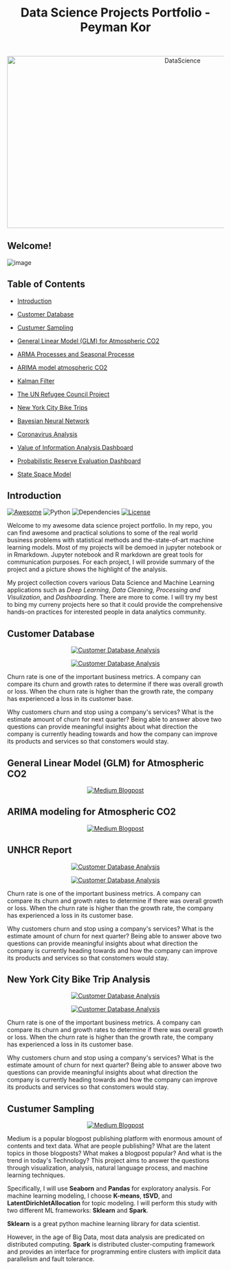 <h1 align="center"> Data Science Projects Portfolio - Peyman Kor </h1> <br>
<p align="center">
  <a href="https://github.com/Peymankor/Data-Science_Portfolio">
    <img alt="DataScience" title="DataScience" src="https://images.squarespace-cdn.com/content/v1/54ad9bf4e4b0618d6af9be81/1480280105298-I38TK9AYARZ4I2APOH49/ke17ZwdGBToddI8pDm48kNij0lEt8mkm0VuEfDKf7TNZw-zPPgdn4jUwVcJE1ZvWEtT5uBSRWt4vQZAgTJucoTqqXjS3CfNDSuuf31e0tVEK6nv0N7bd92DrnsqQifa7MgxkYh9Pu-eQN_dRuLo0shur-lC0WofN0YB1wFg-ZW0/word+cloud.png?format=500w" width="800" height="400">
  </a>
</p>


## Welcome!

![image](https://github.com/Peymankor/Data-Science_Portfolio/blob/master/cover.jpg)

## Table of Contents
- [Introduction](#introduction)

- [Customer Database](https://github.com/Peymankor/Data-Science_Portfolio/blob/master/Computational%20Tools%20for%20Data%20Analysis/Project%20%23%201/Project%201%20-%20Customer%20Database.ipynb)
- [Custumer Sampling](https://github.com/Peymankor/Data-Science_Portfolio/blob/master/Computational%20Tools%20for%20Data%20Analysis/Project%20%23%202/Mandatory%20Assignment%202%20-%20Sampling%20Customers%20(2).ipynb)
- [General Linear Model (GLM) for Atmospheric CO2](https://github.com/Peymankor/Data-Science_Portfolio/tree/master/Time%20Series%20Analysis/Project%20%23%201)
- [ARMA Processes and Seasonal Processe](https://github.com/Peymankor/Data-Science_Portfolio/tree/master/Time%20Series%20Analysis/Project%20%23%202)
- [ARIMA model atmospheric CO2](https://github.com/Peymankor/Data-Science_Portfolio/tree/master/Time%20Series%20Analysis/Project%20%23%203)
- [Kalman Filter](https://github.com/Peymankor/Data-Science_Portfolio/tree/master/Time%20Series%20Analysis/Project%20%23%204)
- [The UN Refugee Council Project](https://github.com/Peymankor/Data-Science_Portfolio/tree/master/UNHCR%20Report)
- [New York City Bike Trips](https://github.com/Peymankor/Data-Science_Portfolio/tree/master/New%20York%20City%20Bike%20Trips)
- [Bayesian Neural Network](https://github.com/Peymankor/Data-Science_Portfolio/tree/master/New%20York%20City%20Bike%20Trips)
- [Coronavirus Analysis](https://github.com/Peymankor/Data-Science_Portfolio/tree/master/New%20York%20City%20Bike%20Trips)
- [Value of Information Analysis Dashboard](https://github.com/Peymankor/Data-Science_Portfolio/tree/master/New%20York%20City%20Bike%20Trips)
- [Probabilistic Reserve Evaluation Dashboard](https://github.com/Peymankor/Data-Science_Portfolio/tree/master/New%20York%20City%20Bike%20Trips)
- [State Space Model](https://github.com/Peymankor/Data-Science_Portfolio/tree/master/New%20York%20City%20Bike%20Trips)

## Introduction
[![Awesome](https://cdn.rawgit.com/sindresorhus/awesome/d7305f38d29fed78fa85652e3a63e154dd8e8829/media/badge.svg)](https://github.com/KevinLiao159/MyDataSciencePortfolio)
![Python](https://img.shields.io/badge/python-v3.6+-blue.svg)
![Dependencies](https://img.shields.io/badge/dependencies-up%20to%20date-brightgreen.svg)
[![License](https://img.shields.io/badge/license-MIT-blue.svg)](https://opensource.org/licenses/MIT)

Welcome to my awesome data science project portfolio. In my repo, you can find awesome and practical solutions to some of the real world business problems with statistical methods and the-state-of-art machine learning models. Most of my projects will be demoed in jupyter notebook or in Rmarkdown. Jupyter notebook and R markdown are great tools for communication purposes. For each project, I will provide summary of the project and a picture shows the highlight of the analysis.

My project collection covers various Data Science and Machine Learning applications such as *Deep Learning*, *Data Cleaning, Processing and Visulization*, and *Dashboarding*. There are more to come. I will try my best to bing my curreny projects here so that it could provide the comprehensive hands-on practices for interested people in data analytics community.

## Customer Database

<p align="center">
  <a href="https://github.com/Peymankor/Data-Science_Portfolio/tree/master/costumer%20database">
    <img alt="Customer Database Analysis" title="Customer Database Analysis" src="https://github.com/Peymankor/Data-Science_Portfolio/blob/master/costumer%20database/project1_2.png?raw=true">
  </a>
</p>

<p align="center">
  <a href="https://github.com/Peymankor/Data-Science_Portfolio/tree/master/costumer%20database">
    <img alt="Customer Database Analysis" title="Customer Database Analysis" src="https://github.com/Peymankor/Data-Science_Portfolio/blob/master/costumer%20database/project1_1.png">
  </a>
</p>
Churn rate is one of the important business metrics. A company can compare its churn and growth rates to determine if there was overall growth or loss. When the churn rate is higher than the growth rate, the company has experienced a loss in its customer base.

Why customers churn and stop using a company's services? What is the estimate amount of churn for next quarter? Being able to answer above two questions can provide meaningful insights about what direction the company is currently heading towards and how the company can improve its products and services so that constomers would stay. 

## General Linear Model (GLM) for Atmospheric CO2
<p align="center">
  <a href="https://github.com/Peymankor/Data-Science_Portfolio/tree/master/Least%20Square%20Trend%20Modeling">
    <img alt="Medium Blogpost" title="Medium Blogpost" src="https://github.com/Peymankor/Data-Science_Portfolio/blob/master/Least%20Square%20Trend%20Modeling/plot.png">
  </a>
</p>

## ARIMA modeling for Atmospheric CO2
<p align="center">
  <a href="https://github.com/KevinLiao159/MyDataSciencePortfolio/tree/master/medium_blogpost">
    <img alt="Medium Blogpost" title="Medium Blogpost" src="https://github.com/Peymankor/Data-Science_Portfolio/blob/master/Seasonal%20ARIMA%20Modeling/medium_post_files/figure-markdown_strict/unnamed-chunk-10-1.png">
  </a>
</p>

## UNHCR Report

<p align="center">
  <a href="https://github.com/Peymankor/Data-Science_Portfolio/tree/master/costumer%20database">
    <img alt="Customer Database Analysis" title="Customer Database Analysis" src="https://github.com/Peymankor/Data-Science_Portfolio/blob/master/UNHCR%20Report/Report_files/figure-markdown_strict/unnamed-chunk-17-1.png">
  </a>
</p>

<p align="center">
  <a href="https://github.com/Peymankor/Data-Science_Portfolio/tree/master/costumer%20database">
    <img alt="Customer Database Analysis" title="Customer Database Analysis" src="https://github.com/Peymankor/Data-Science_Portfolio/blob/master/UNHCR%20Report/Report_files/figure-markdown_strict/unnamed-chunk-8-1.png">
  </a>
</p>

Churn rate is one of the important business metrics. A company can compare its churn and growth rates to determine if there was overall growth or loss. When the churn rate is higher than the growth rate, the company has experienced a loss in its customer base.

Why customers churn and stop using a company's services? What is the estimate amount of churn for next quarter? Being able to answer above two questions can provide meaningful insights about what direction the company is currently heading towards and how the company can improve its products and services so that constomers would stay. 

## New York City Bike Trip Analysis

<p align="center">
  <a href="https://github.com/Peymankor/Data-Science_Portfolio/tree/master/costumer%20database">
    <img alt="Customer Database Analysis" title="Customer Database Analysis" src="https://github.com/Peymankor/Data-Science_Portfolio/blob/master/New%20York%20City%20Bike%20Trips/unacastanalysis_files/figure-markdown_strict/unnamed-chunk-18-1.png">
  </a>
</p>

<p align="center">
  <a href="https://github.com/Peymankor/Data-Science_Portfolio/tree/master/costumer%20database">
    <img alt="Customer Database Analysis" title="https://github.com/Peymankor/Data-Science_Portfolio/blob/master/New%20York%20City%20Bike%20Trips/unacastanalysis_files/figure-markdown_strict/unnamed-chunk-11-1.png">
  </a>
</p>

Churn rate is one of the important business metrics. A company can compare its churn and growth rates to determine if there was overall growth or loss. When the churn rate is higher than the growth rate, the company has experienced a loss in its customer base.

Why customers churn and stop using a company's services? What is the estimate amount of churn for next quarter? Being able to answer above two questions can provide meaningful insights about what direction the company is currently heading towards and how the company can improve its products and services so that constomers would stay. 




## Custumer Sampling
<p align="center">
  <a href="https://github.com/KevinLiao159/MyDataSciencePortfolio/tree/master/medium_blogpost">
    <img alt="Medium Blogpost" title="Medium Blogpost" src="http://yosinski.com/mlss12/media/slides/MLSS-2012-Blei-Probabilistic-Topic-Models_020.png">
  </a>
</p>

Medium is a popular blogpost publishing platform with enormous amount of contents and text data. What are people publishing? What are the latent topics in those blogposts? What makes a blogpost popular? And what is the trend in today's Technology? This project aims to answer the questions through visualization, analysis, natural language process, and machine learning techniques.

Specifically, I will use **Seaborn** and **Pandas** for exploratory analysis. For machine learning modeling, I choose **K-means**, **tSVD**, and **LatentDirichletAllocation** for topic modeling. I will perform this study with two different ML frameworks: **Sklearn** and **Spark**.

**Sklearn** is a great python machine learning library for data scientist.

However, in the age of Big Data, most data analysis are predicated on distributed computing. **Spark** is distributed cluster-computing framework and provides an interface for programming entire clusters with implicit data parallelism and fault tolerance.
